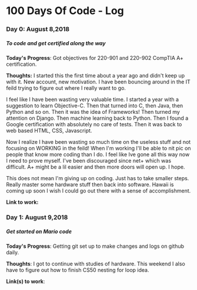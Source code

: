 # 100 Days Of Code - Log

### Day 0: August 8,2018
##### To code and get certified along the way

**Today's Progress**: Got objectives for 220-901 and 220-902 CompTIA A+ certification.

**Thoughts:** I started this the first time about a year ago and didn't keep up with it. New account, new motivation. I have been bouncing around in the IT feild trying to figure out where I really want to go.

I feel like I have been wasting very valuable time. I started a year with a suggestion to learn Objective-C. Then that turned into C, then Java, then Python and so on. Then it was the idea of Frameworks! Then turned my attention on Django. Then machine learning back to Python. Then I found a Google certification with absolutely no care of tests. Then it was back to web based HTML, CSS, Javascript. 

Now I realize I have been wasting so much time on the useless stuff and not focusing on WORKING in the feild! When I'm working I'll be able to nit pic on people that know more coding than I do. I feel like Ive gone all this way now I need to prove myself. I've been discouraged since net+ which was difficult. A+ might be a lil easier and then more doors will open up. I hope.

This does not mean I'm giving up on coding. Just has to take smaller steps. Really master some hardware stuff then back into software. Hawaii is coming up soon I wish I could go out there with a sense of accomplishment.

**Link to work:** 


### Day 1: August 9,2018
##### Get started on Mario code

**Today's Progress**: Getting git set up to make changes and logs on github daily.

**Thoughts**: I got to continue with studies of hardware. This weekend I also have to figure out how to finish CS50 nesting for loop idea.

**Link(s) to work**: 

